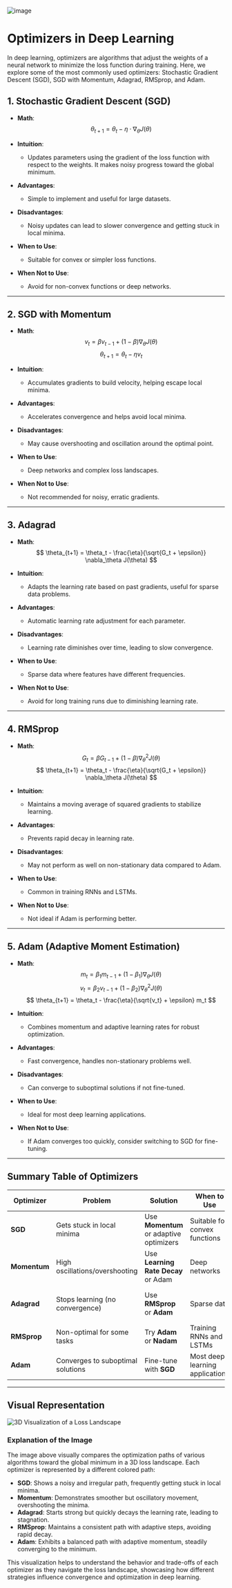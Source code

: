 ![image](https://github.com/user-attachments/assets/739a34f6-8c8f-46b6-b0db-68d1cdb7bc1f)

# Optimizers in Deep Learning

In deep learning, optimizers are algorithms that adjust the weights of a neural network to minimize the loss function during training. Here, we explore some of the most commonly used optimizers: Stochastic Gradient Descent (SGD), SGD with Momentum, Adagrad, RMSprop, and Adam. 

## 1. Stochastic Gradient Descent (SGD)

- **Math**:  
$$ 
\theta_{t+1} = \theta_t - \eta \cdot \nabla_\theta J(\theta) 
$$

- **Intuition**: 
  - Updates parameters using the gradient of the loss function with respect to the weights. It makes noisy progress toward the global minimum.

- **Advantages**: 
  - Simple to implement and useful for large datasets.

- **Disadvantages**: 
  - Noisy updates can lead to slower convergence and getting stuck in local minima.

- **When to Use**: 
  - Suitable for convex or simpler loss functions.

- **When Not to Use**: 
  - Avoid for non-convex functions or deep networks.

---

## 2. SGD with Momentum

- **Math**:  
$$ 
v_t = \beta v_{t-1} + (1 - \beta) \nabla_\theta J(\theta) 
$$
$$ 
\theta_{t+1} = \theta_t - \eta v_t 
$$

- **Intuition**: 
  - Accumulates gradients to build velocity, helping escape local minima.

- **Advantages**: 
  - Accelerates convergence and helps avoid local minima.

- **Disadvantages**: 
  - May cause overshooting and oscillation around the optimal point.

- **When to Use**: 
  - Deep networks and complex loss landscapes.

- **When Not to Use**: 
  - Not recommended for noisy, erratic gradients.

---

## 3. Adagrad

- **Math**:  
$$ 
\theta_{t+1} = \theta_t - \frac{\eta}{\sqrt{G_t + \epsilon}} \nabla_\theta J(\theta) 
$$

- **Intuition**: 
  - Adapts the learning rate based on past gradients, useful for sparse data problems.

- **Advantages**: 
  - Automatic learning rate adjustment for each parameter.

- **Disadvantages**: 
  - Learning rate diminishes over time, leading to slow convergence.

- **When to Use**: 
  - Sparse data where features have different frequencies.

- **When Not to Use**: 
  - Avoid for long training runs due to diminishing learning rate.

---

## 4. RMSprop

- **Math**:  
$$ 
G_t = \beta G_{t-1} + (1 - \beta) \nabla_\theta^2 J(\theta) 
$$
$$ 
\theta_{t+1} = \theta_t - \frac{\eta}{\sqrt{G_t + \epsilon}} \nabla_\theta J(\theta) 
$$

- **Intuition**: 
  - Maintains a moving average of squared gradients to stabilize learning.

- **Advantages**: 
  - Prevents rapid decay in learning rate.

- **Disadvantages**: 
  - May not perform as well on non-stationary data compared to Adam.

- **When to Use**: 
  - Common in training RNNs and LSTMs.

- **When Not to Use**: 
  - Not ideal if Adam is performing better.

---

## 5. Adam (Adaptive Moment Estimation)

- **Math**:  
$$ 
m_t = \beta_1 m_{t-1} + (1 - \beta_1) \nabla_\theta J(\theta) 
$$
$$ 
v_t = \beta_2 v_{t-1} + (1 - \beta_2) \nabla_\theta^2 J(\theta) 
$$
$$ 
\theta_{t+1} = \theta_t - \frac{\eta}{\sqrt{v_t} + \epsilon} m_t 
$$

- **Intuition**: 
  - Combines momentum and adaptive learning rates for robust optimization.

- **Advantages**: 
  - Fast convergence, handles non-stationary problems well.

- **Disadvantages**: 
  - Can converge to suboptimal solutions if not fine-tuned.

- **When to Use**: 
  - Ideal for most deep learning applications.

- **When Not to Use**: 
  - If Adam converges too quickly, consider switching to SGD for fine-tuning.

---

## Summary Table of Optimizers

| Optimizer  | Problem                           | Solution                               | When to Use                           | When Not to Use                      |
|------------|-----------------------------------|----------------------------------------|---------------------------------------|--------------------------------------|
| **SGD**    | Gets stuck in local minima        | Use **Momentum** or adaptive optimizers| Suitable for convex functions         | Avoid for non-convex functions      |
| **Momentum**| High oscillations/overshooting    | Use **Learning Rate Decay** or Adam   | Deep networks                         | When dealing with noisy gradients    |
| **Adagrad**| Stops learning (no convergence)   | Use **RMSprop** or **Adam**           | Sparse data                          | Avoid for long training runs         |
| **RMSprop**| Non-optimal for some tasks        | Try **Adam** or **Nadam**             | Training RNNs and LSTMs              | Not ideal if Adam is better          |
| **Adam**   | Converges to suboptimal solutions | Fine-tune with **SGD**                 | Most deep learning applications       | If converging too quickly            |

---

## Visual Representation

![3D Visualization of a Loss Landscape](sandbox:/mnt/data/A_detailed_3D_visualization_of_a_loss_landscape_de.png)

### Explanation of the Image
The image above visually compares the optimization paths of various algorithms toward the global minimum in a 3D loss landscape. Each optimizer is represented by a different colored path:

- **SGD**: Shows a noisy and irregular path, frequently getting stuck in local minima.
- **Momentum**: Demonstrates smoother but oscillatory movement, overshooting the minima.
- **Adagrad**: Starts strong but quickly decays the learning rate, leading to stagnation.
- **RMSprop**: Maintains a consistent path with adaptive steps, avoiding rapid decay.
- **Adam**: Exhibits a balanced path with adaptive momentum, steadily converging to the minimum.

This visualization helps to understand the behavior and trade-offs of each optimizer as they navigate the loss landscape, showcasing how different strategies influence convergence and optimization in deep learning.
